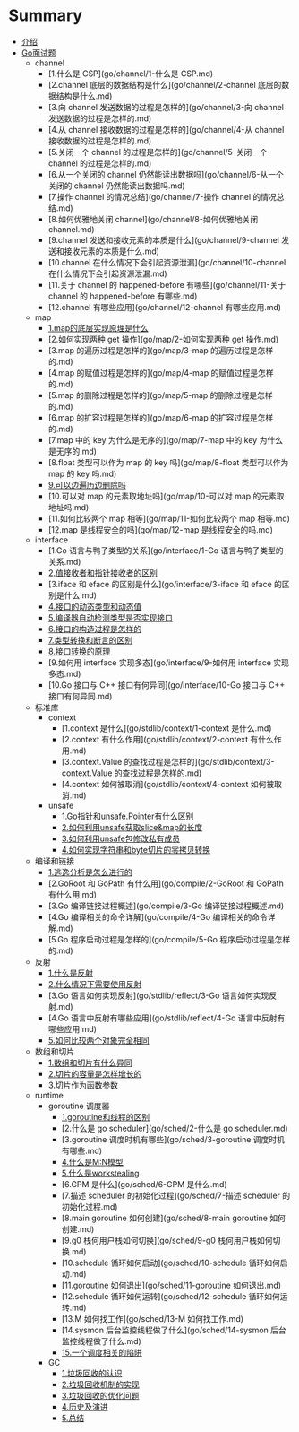 # Summary

* [介绍](README.md)
* [Go面试题](go/README.md)
    * channel
        * [1.什么是 CSP](go/channel/1-什么是 CSP.md)
        * [2.channel 底层的数据结构是什么](go/channel/2-channel 底层的数据结构是什么.md)
        * [3.向 channel 发送数据的过程是怎样的](go/channel/3-向 channel 发送数据的过程是怎样的.md)
        * [4.从 channel 接收数据的过程是怎样的](go/channel/4-从 channel 接收数据的过程是怎样的.md)
        * [5.关闭一个 channel 的过程是怎样的](go/channel/5-关闭一个 channel 的过程是怎样的.md)
        * [6.从一个关闭的 channel 仍然能读出数据吗](go/channel/6-从一个关闭的 channel 仍然能读出数据吗.md)
        * [7.操作 channel 的情况总结](go/channel/7-操作 channel 的情况总结.md)
        * [8.如何优雅地关闭 channel](go/channel/8-如何优雅地关闭 channel.md)
        * [9.channel 发送和接收元素的本质是什么](go/channel/9-channel 发送和接收元素的本质是什么.md)
        * [10.channel 在什么情况下会引起资源泄漏](go/channel/10-channel 在什么情况下会引起资源泄漏.md)
        * [11.关于 channel 的 happened-before 有哪些](go/channel/11-关于 channel 的 happened-before 有哪些.md)
        * [12.channel 有哪些应用](go/channel/12-channel 有哪些应用.md)
    * map
        * [1.map的底层实现原理是什么](go/map/1-map的底层实现原理是什么.md)
        * [2.如何实现两种 get 操作](go/map/2-如何实现两种 get 操作.md)
        * [3.map 的遍历过程是怎样的](go/map/3-map 的遍历过程是怎样的.md)
        * [4.map 的赋值过程是怎样的](go/map/4-map 的赋值过程是怎样的.md)
        * [5.map 的删除过程是怎样的](go/map/5-map 的删除过程是怎样的.md)
        * [6.map 的扩容过程是怎样的](go/map/6-map 的扩容过程是怎样的.md)
        * [7.map 中的 key 为什么是无序的](go/map/7-map 中的 key 为什么是无序的.md)
        * [8.float 类型可以作为 map 的 key 吗](go/map/8-float 类型可以作为 map 的 key 吗.md)
        * [9.可以边遍历边删除吗](go/map/9-可以边遍历边删除吗.md)
        * [10.可以对 map 的元素取地址吗](go/map/10-可以对 map 的元素取地址吗.md)
        * [11.如何比较两个 map 相等](go/map/11-如何比较两个 map 相等.md)
        * [12.map 是线程安全的吗](go/map/12-map 是线程安全的吗.md)
    * interface
        * [1.Go 语言与鸭子类型的关系](go/interface/1-Go 语言与鸭子类型的关系.md)
        * [2.值接收者和指针接收者的区别](go/interface/2-值接收者和指针接收者的区别.md)
        * [3.iface 和 eface 的区别是什么](go/interface/3-iface 和 eface 的区别是什么.md)
        * [4.接口的动态类型和动态值](go/interface/4-接口的动态类型和动态值.md)
        * [5.编译器自动检测类型是否实现接口](go/interface/5-编译器自动检测类型是否实现接口.md)
        * [6.接口的构造过程是怎样的](go/interface/6-接口的构造过程是怎样的.md)
        * [7.类型转换和断言的区别](go/interface/7-类型转换和断言的区别.md)
        * [8.接口转换的原理](go/interface/8-接口转换的原理.md)
        * [9.如何用 interface 实现多态](go/interface/9-如何用 interface 实现多态.md)
        * [10.Go 接口与 C++ 接口有何异同](go/interface/10-Go 接口与 C++ 接口有何异同.md)
    * 标准库
        * context
            * [1.context 是什么](go/stdlib/context/1-context 是什么.md)
            * [2.context 有什么作用](go/stdlib/context/2-context 有什么作用.md)
            * [3.context.Value 的查找过程是怎样的](go/stdlib/context/3-context.Value 的查找过程是怎样的.md)
            * [4.context 如何被取消](go/stdlib/context/4-context 如何被取消.md)
        * unsafe
            * [1.Go指针和unsafe.Pointer有什么区别](go/stdlib/unsafe/1-Go指针和unsafe.Pointer有什么区别.md)
            * [2.如何利用unsafe获取slice&map的长度](go/stdlib/unsafe/2-如何利用unsafe获取slice&map的长度.md)
            * [3.如何利用unsafe包修改私有成员](go/stdlib/unsafe/3-如何利用unsafe包修改私有成员.md)
            * [4.如何实现字符串和byte切片的零拷贝转换](go/stdlib/unsafe/4-如何实现字符串和byte切片的零拷贝转换.md)
    * 编译和链接
        * [1.逃逸分析是怎么进行的](go/compile/1-逃逸分析是怎么进行的.md)
        * [2.GoRoot 和 GoPath 有什么用](go/compile/2-GoRoot 和 GoPath 有什么用.md)
        * [3.Go 编译链接过程概述](go/compile/3-Go 编译链接过程概述.md)
        * [4.Go 编译相关的命令详解](go/compile/4-Go 编译相关的命令详解.md)
        * [5.Go 程序启动过程是怎样的](go/compile/5-Go 程序启动过程是怎样的.md)
    * 反射
        * [1.什么是反射](go/stdlib/reflect/1-什么是反射.md)
        * [2.什么情况下需要使用反射](go/stdlib/reflect/2-什么情况下需要使用反射.md)
        * [3.Go 语言如何实现反射](go/stdlib/reflect/3-Go 语言如何实现反射.md)
        * [4.Go 语言中反射有哪些应用](go/stdlib/reflect/4-Go 语言中反射有哪些应用.md)
        * [5.如何比较两个对象完全相同](go/stdlib/reflect/5-如何比较两个对象完全相同.md)
    * 数组和切片
        * [1.数组和切片有什么异同](go/slice/1-数组和切片有什么异同.md)
        * [2.切片的容量是怎样增长的](go/slice/2-切片的容量是怎样增长的.md)
        * [3.切片作为函数参数](go/slice/3-切片作为函数参数.md)
    * runtime
        * goroutine 调度器
            * [1.goroutine和线程的区别](go/sched/1-goroutine和线程的区别.md)
            * [2.什么是 go scheduler](go/sched/2-什么是 go scheduler.md)
            * [3.goroutine 调度时机有哪些](go/sched/3-goroutine 调度时机有哪些.md)
            * [4.什么是M:N模型](go/sched/4-什么是M:N模型.md)
            * [5.什么是workstealing](go/sched/5-什么是workstealing.md)
            * [6.GPM 是什么](go/sched/6-GPM 是什么.md)
            * [7.描述 scheduler 的初始化过程](go/sched/7-描述 scheduler 的初始化过程.md)
            * [8.main goroutine 如何创建](go/sched/8-main goroutine 如何创建.md)
            * [9.g0 栈何用户栈如何切换](go/sched/9-g0 栈何用户栈如何切换.md)
            * [10.schedule 循环如何启动](go/sched/10-schedule 循环如何启动.md)
            * [11.goroutine 如何退出](go/sched/11-goroutine 如何退出.md)
            * [12.schedule 循环如何运转](go/sched/12-schedule 循环如何运转.md)
            * [13.M 如何找工作](go/sched/13-M 如何找工作.md)
            * [14.sysmon 后台监控线程做了什么](go/sched/14-sysmon 后台监控线程做了什么.md)
            * [15.一个调度相关的陷阱](go/sched/15-一个调度相关的陷阱.md)
        * GC
            * [1.垃圾回收的认识](go/memgc/1-垃圾回收的认识.md)
            * [2.垃圾回收机制的实现](go/memgc/2-垃圾回收机制的实现.md)
            * [3.垃圾回收的优化问题](go/memgc/3-垃圾回收的优化问题.md)
            * [4.历史及演进](go/memgc/4-历史及演进.md)
            * [5.总结](go/memgc/5-总结.md)